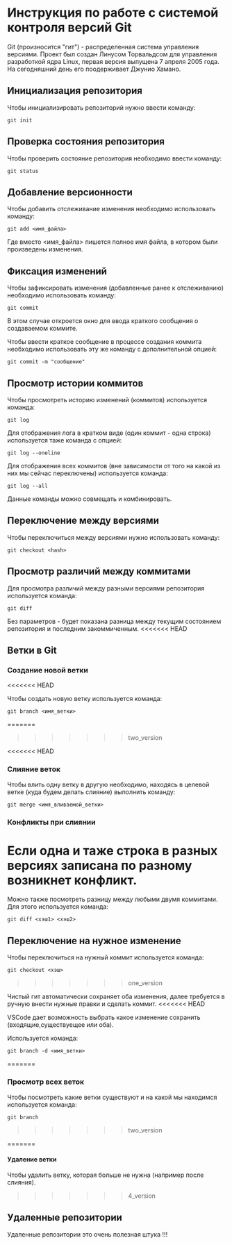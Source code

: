 # **Инструкция по работе с системой контроля версий Git**

Git (произносится "гит") - распределенная система управления версиями. Проект был создан Линусом Торвальдсом для управления разработкой ядра Linux, первая версия выпущена 7 апреля 2005 года. На сегодняшний день его поодерживает Джунио Хамано.

## Инициализация репозитория 

Чтобы инициализировать репозиторий нужно ввести команду:

    git init 

## Проверка состояния репозитория 

Чтобы проверить состояние репозитория необходимо ввести команду:

    git status

## Добавление версионности

Чтобы добавить отслеживание изменения необходимо использовать команду:

    git add <имя_файла>

Где вместо <имя_файла> пишется полное имя файла, в котором были произведены изменения.

## Фиксация изменений 

Чтобы зафиксировать изменения (добавленные ранее к отслеживанию) необходимо использовать команду: 

    git commit

В этом случае откроется окно для ввода краткого сообщения о создаваемом коммите.

Чтобы ввести краткое сообщение в процессе создания коммита необходимо использовать эту же команду с дополнительной опцией:

    git commit -m "сообщение"

## Просмотр истории коммитов 

Чтобы просмотреть историю изменений (коммитов) используется команда:

    git log

Для отображения лога в кратком виде (один коммит - одна строка) используется таже команда с опцией:

    git log --oneline

Для отображения всех коммитов (вне зависимости от того на какой из них мы сейчас переключены) используется команда:

    git log --all

Данные команды можно совмещать и комбинировать. 

## Переключение между версиями

Чтобы переключиться между версиями нужно использовать команду:

    git checkout <hash>

## Просмотр различий между коммитами 

Для просмотра различий между разными версиями репозитория используется команда:

    git diff

Без параметров - будет показана разница между текущим состоянием репозитория и последним закоммиченным.
<<<<<<< HEAD
 
 
 
 
 
 
 
 
 
 
 
 
 
 
 ## Ветки в Git

 ### Создание новой ветки
<<<<<<< HEAD

 Чтобы создать новую ветку используется команда:

    git branch <имя_ветки>
=======
 
>>>>>>> two_version




<<<<<<< HEAD


### Слияние веток 

 Чтобы влить одну ветку в другую необходимо, находясь в целевой ветке (куда будем делать слияние) выполнить команду:

    git merge <имя_вливаемой_ветки>

 ### Конфликты при слиянии

Если одна и таже строка в разных версиях записана по разному возникнет конфликт.
=======

Можно также посмотреть разницу между любыми двумя коммитами. Для этого используется команда:

    git diff <хэш1> <хэш2>

## Переключение на нужное изменение 

 Чтобы переключиться на нужный коммит используется команда:

    git checkout <хэш>
>>>>>>> one_version

Чистый гит автоматически сохраняет оба изменения, далее требуется в ручную внести нужные правки и сделать коммит.
<<<<<<< HEAD

VSCode дает возможность выбрать какое изменение сохранить (входящие,существуещее или оба). 

Используется команда:

    git branch -d <имя_ветки>
=======
  ### Просмотр всех веток 

  Чтобы посмотреть какие ветки существуют и на какой мы находимся используется команда:

    git branch

>>>>>>> two_version
    
=======
 #### Удаление ветки

 Чтобы удалить ветку, которая больше не нужна (например после слияния).
>>>>>>> 4_version

## Удаленные репозитории

 Удаленные репозитории это очень полезная штука !!!
 
